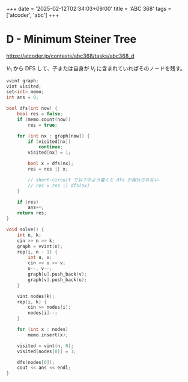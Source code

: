 +++
date = '2025-02-12T02:34:03+09:00'
title = 'ABC 368'
tags = ['atcoder', 'abc']
+++

# D - Minimum Steiner Tree

<https://atcoder.jp/contests/abc368/tasks/abc368_d>

$V_1$ から DFS して、子または自身が $V_i$ に含まれていればそのノードを残す。

```cpp
vvint graph;
vint visited;
set<int> memo;
int ans = 0;

bool dfs(int now) {
    bool res = false;
    if (memo.count(now))
        res = true;

    for (int nx : graph[now]) {
        if (visited[nx])
            continue;
        visited[nx] = 1;

        bool x = dfs(nx);
        res = res || x;

        // short-circuit で以下のよう書くと dfs が実行されない
        // res = res || dfs(nx)
    }

    if (res)
        ans++;
    return res;
}

void solve() {
    int n, k;
    cin >> n >> k;
    graph = vvint(n);
    rep(i, n - 1) {
        int u, v;
        cin >> u >> v;
        u--, v--;
        graph[u].push_back(v);
        graph[v].push_back(u);
    }

    vint nodes(k);
    rep(i, k) {
        cin >> nodes[i];
        nodes[i]--;
    }

    for (int x : nodes)
        memo.insert(x);

    visited = vint(n, 0);
    visited[nodes[0]] = 1;

    dfs(nodes[0]);
    cout << ans << endl;
}
```
